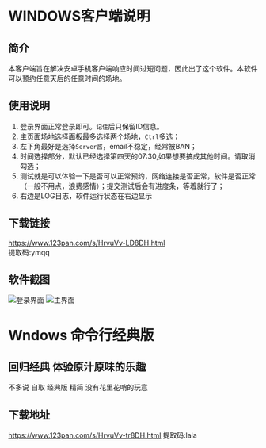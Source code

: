 # WINDOWS客户端说明
##  简介
本客户端旨在解决安卓手机客户端响应时间过短问题，因此出了这个软件。本软件可以预约任意天后的任意时间的场地。
## 使用说明
1. 登录界面正常登录即可。`记住`后只保留ID信息。
2. 主页面场地选择面板最多选择两个场地，`Ctrl`多选；
3. 左下角最好是选择`Server酱`，email不稳定，经常被BAN；
4. 时间选择部分，默认已经选择第四天的07:30,如果想要搞成其他时间。请取消勾选；
5. 测试就是可以体验一下是否可以正常预约，网络连接是否正常，软件是否正常（一般不用点，浪费感情）；提交测试后会有进度条，等着就行了；
6. 右边是LOG日志，软件运行状态在右边显示    

## 下载链接
https://www.123pan.com/s/HrvuVv-LD8DH.html   
提取码:ymqq   

## 软件截图  
![登录界面](https://s3.bmp.ovh/imgs/2023/02/27/41c70374700bed12.png)
![主界面](https://s3.bmp.ovh/imgs/2023/02/27/d06fecc6d3e06e36.png)

# Wndows 命令行经典版
## 回归经典 体验原汁原味的乐趣
不多说 自取 经典版 精简 没有花里花哨的玩意
## 下载地址
https://www.123pan.com/s/HrvuVv-tr8DH.html     提取码:lala
